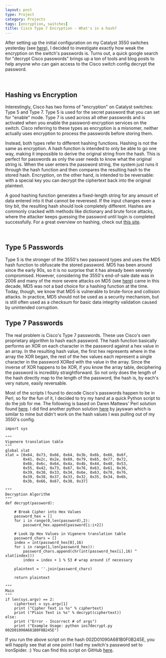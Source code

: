 ```yaml
---
layout: post
type: Project
category: Projects
tags: [encryption, switches]
title: Cisco Type 7 Encryption - What's in a hash?
---
```


After setting up the initial configuration on my Catalyst 3550 switches yesterday (see <a href="/2017/01/07/fun_w_cisco/">here</a>), I decided to investigate exactly how weak the encryption on the switch's passwords is. Turns out, a quick google search for "decrypt Cisco passwords" brings up a ton of tools and blog posts to help anyone who can gain access to the Cisco switch config decrypt the password. 

<br/>
<h2>Hashing vs Encryption</h2>
Interestingly, Cisco has two forms of "encryption" on Catalyst switches: Type 5 and Type 7. Type 5 is used for the secret password that you can set for "enable" mode. Type 7 is used across all other passwords and is activated when you enable the password-encryption services on the switch. Cisco referring to these types as encryption is a misnomer, neither actually uses encryption to process the passwords before storing them.   

Instead, both types refer to different hashing functions. Hashing is not the same as encryption. A hash function is intended to only be able to go one way, making it impossible to derive the original string from the hash. This is perfect for passwords as only the user needs to know what the original string is. When the user enters the password string, the system just runs it through the hash function and then compares the resulting hash to the stored hash. Encryption, on the other hand, is intended to be reversable: with a special key you can decrypt the ciphertext back into the original plaintext.

A good hashing function generates a fixed-length string for any amount of data entered into it that cannot be reveresed. If the input changes even a tiny bit, the resulting hash should look completely different. Hashes are commonly cracked with methods like dictionary and brute force attacks, where the attacker keeps guessing the password until login is completed successfully. For a great overview on hashing, check out <a href="//crackstation.net/hashing-security.htm" >this site</a>.

<br/>
<h2>Type 5 Passwords</h2>
Type 5 is the stronger of the 3550's two password types and uses the MD5 hash function to obfuscate the stored password. MD5 has been around since the early 90s, so it is no surprise that it has already been severely compromised. However, considering the 3550's end-of-sale date was in 2006 and many of the more severe attacks on MD5 (see <a href="//en.wikipedia.org/wiki/Flame_(malware)" >here</a>) came in this decade, MD5 was not a bad choice for a hashing function at the time. Today, though, we know that MD5 is vulnerable to brute-force and collision attacks. In practice, MD5 should not be used as a security mechanism, but is still often used as a checksum for basic data integrity validation caused by unintended corruption.

<br/>
<h2>Type 7 Passwords</h2>
The real problem is Cisco's Type 7 passwords. These use Cisco's own proprietary algorithm to hash each password. The hash function basically performs an XOR on each character in the password against a hex value in an array. In the resulting hash value, the first hex represents where in the array the XOR began, the rest of the hex values each represent a single character in the password XORed with the value in the array. Since the inverse of XOR happens to be XOR, if you know the array table, deciphering the password is incredibly straightforward. So not only does the length of the hash directly map to the length of the password, the hash is, by each's very nature, easily reversable.

Most of the scripts I found to decode Cisco's passwords happen to be in Perl, so for the fun of it, I decided to try my hand at a quick Python script to do the job for me. The following is based on Daren Mattews' Perl solution found <a href="//mccltd.net/blog/?p=1034">here</a>. I did find another python solution <a href="//gist.github.com/jayswan/1927995">here</a> by jayswan which is similar to mine but didn't work on the hash values I was pulling out of my 3550's config.

	import sys

	"""
	Vigenere translation table
	"""
	global xlat
	xlat = [0x64, 0x73, 0x66, 0x64, 0x3b, 0x6b, 0x66, 0x6f, 
			0x41, 0x2c, 0x2e, 0x69, 0x79, 0x65, 0x77, 0x72, 
			0x6b, 0x6c, 0x64, 0x4a, 0x4b, 0x44, 0x48, 0x53, 
			0x55, 0x42, 0x73, 0x67, 0x76, 0x63, 0x61, 0x36, 
			0x39, 0x38, 0x33, 0x34, 0x6e, 0x63, 0x78, 0x76, 
			0x39, 0x38, 0x37, 0x33, 0x32, 0x35, 0x34, 0x6b, 
			0x3b, 0x66, 0x67, 0x38, 0x37]

	"""
	Decryption Algorithm
	"""
	def decrypt(password):

		# Break Cipher into Hex Values
		password_hex = []
		for i in range(0,len(password),2):
			password_hex.append(password[i:i+2])

		# Look Up Hex Values in Vigenere translation table
		password_chars = []
		index = int(password_hex[0],16)
		for i in range(1,len(password_hex)):
			password_chars.append(chr(int(password_hex[i],16) ^ xlat[index]))
			index = index + 1 % 53 # wrap around if necessary

		plaintext = ''.join(password_chars)

		return plaintext

	"""
	Main
	"""
	if len(sys.argv) == 2:
		ciphertext = sys.argv[1]
		print ("Cipher Text is %s" % ciphertext)
		print ("Plain Text is %s" % decrypt(ciphertext))
	else:
		print ("Error - Incorrect # of args")
		print ("Example Usage: python ios7decrypt.py 002D01090A681B0F0B245E")


If you run the above script on the hash 002D01090A681B0F0B245E, you will happily see that at one point I had my switch's password set to IronSpider. :) You can find this script on GitHub <a href="//github.com/pickl09/scripts/blob/master/ios7decrypt.py">here</a>.





